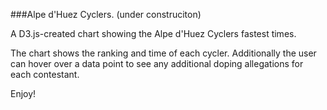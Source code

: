 ###Alpe d'Huez Cyclers. (under construciton)

A D3.js-created chart showing the Alpe d'Huez Cyclers fastest times.

The chart shows the ranking and time of each cycler. Additionally the user can hover over a data point to see any additional doping allegations for each contestant.

Enjoy!